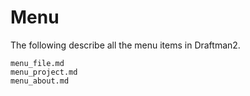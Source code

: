 # Menu

The following describe all the menu items in Draftman2.

```{.include heading-level=1}
menu_file.md
menu_project.md
menu_about.md
```
